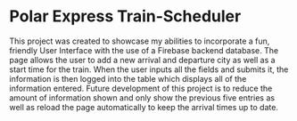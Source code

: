 # Polar Express Train-Scheduler

This project was created to showcase my abilities to incorporate a fun, friendly User Interface with the use of a Firebase backend database. 
The page allows the user to add a new arrival and departure city as well as a start time for the train. When the user inputs all the fields and submits it, the information is then logged into the table which displays all of the information entered. 
Future development of this project is to reduce the amount of information shown and only show the previous five entries as well as reload the page automatically to keep the arrival times up to date.
